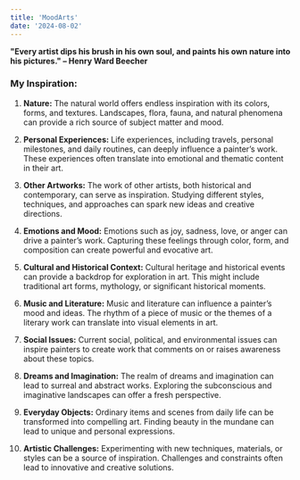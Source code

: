 ```yaml
---
title: 'MoodArts'
date: '2024-08-02'
---
```


**"Every artist dips his brush in his own soul, and paints his own nature into his pictures." – Henry Ward Beecher**

### My Inspiration:

1. **Nature:**
The natural world offers endless inspiration with its colors, forms, and textures. Landscapes, flora, fauna, and natural phenomena can provide a rich source of subject matter and mood.

2. **Personal Experiences:**
Life experiences, including travels, personal milestones, and daily routines, can deeply influence a painter’s work. These experiences often translate into emotional and thematic content in their art.

3. **Other Artworks:**
The work of other artists, both historical and contemporary, can serve as inspiration. Studying different styles, techniques, and approaches can spark new ideas and creative directions.

4. **Emotions and Mood:**
Emotions such as joy, sadness, love, or anger can drive a painter’s work. Capturing these feelings through color, form, and composition can create powerful and evocative art.

5. **Cultural and Historical Context:**
Cultural heritage and historical events can provide a backdrop for exploration in art. This might include traditional art forms, mythology, or significant historical moments.

6. **Music and Literature:**
Music and literature can influence a painter’s mood and ideas. The rhythm of a piece of music or the themes of a literary work can translate into visual elements in art.

7. **Social Issues:**
Current social, political, and environmental issues can inspire painters to create work that comments on or raises awareness about these topics.

8. **Dreams and Imagination:**
The realm of dreams and imagination can lead to surreal and abstract works. Exploring the subconscious and imaginative landscapes can offer a fresh perspective.

9. **Everyday Objects:**
Ordinary items and scenes from daily life can be transformed into compelling art. Finding beauty in the mundane can lead to unique and personal expressions.

10.  **Artistic Challenges:**
Experimenting with new techniques, materials, or styles can be a source of inspiration. Challenges and constraints often lead to innovative and creative solutions.
